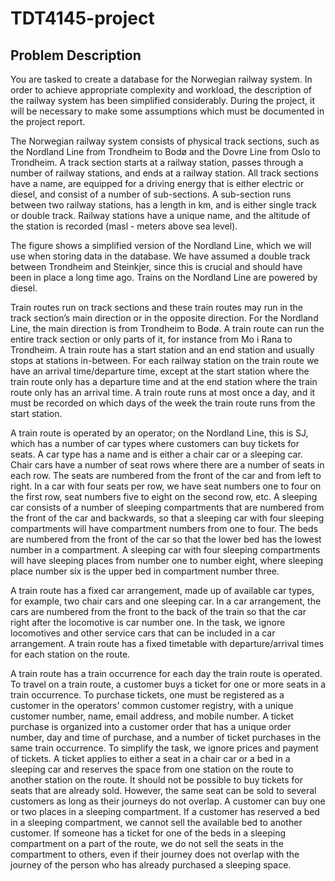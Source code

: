 # TDT4145-project

## Problem Description

You are tasked to create a database for the Norwegian railway system. In order to achieve appropriate
complexity and workload, the description of the railway system has been simplified considerably.
During the project, it will be necessary to make some assumptions which must be documented in the
project report.

The Norwegian railway system consists of physical track sections, such as the Nordland Line from
Trondheim to Bodø and the Dovre Line from Oslo to Trondheim. A track section starts at a railway
station, passes through a number of railway stations, and ends at a railway station. All track sections
have a name, are equipped for a driving energy that is either electric or diesel, and consist of a number
of sub-sections. A sub-section runs between two railway stations, has a length in km, and is either
single track or double track. Railway stations have a unique name, and the altitude of the station is
recorded (masl - meters above sea level).

The figure shows a simplified version of the Nordland Line, which we will use when storing data in the
database. We have assumed a double track between Trondheim and Steinkjer, since this is crucial and
should have been in place a long time ago. Trains on the Nordland
Line are powered by diesel.

Train routes run on track sections and these train routes may run in
the track section’s main direction or in the opposite direction. For the
Nordland Line, the main direction is from Trondheim to Bodø. A train
route can run the entire track section or only parts of it, for instance
from Mo i Rana to Trondheim. A train route has a start station and
an end station and usually stops at stations in-between. For each
railway station on the train route we have an arrival time/departure
time, except at the start station where the train route only has a
departure time and at the end station where the train route only has
an arrival time. A train route runs at most once a day, and it must be
recorded on which days of the week the train route runs from the
start station.

A train route is operated by an operator; on the Nordland Line, this
is SJ, which has a number of car types where customers can buy
tickets for seats. A car type has a name and is either a chair car or a
sleeping car. Chair cars have a number of seat rows where there are
a number of seats in each row. The seats are numbered from the
front of the car and from left to right. In a car with four seats per row,
we have seat numbers one to four on the first row, seat numbers five
to eight on the second row, etc. A sleeping car consists of a number
of sleeping compartments that are numbered from the front of the
car and backwards, so that a sleeping car with four sleeping compartments will have compartment
numbers from one to four. The beds are numbered from the front of the car so that the lower bed has
the lowest number in a compartment. A sleeping car with four sleeping compartments will have
sleeping places from number one to number eight, where sleeping place number six is the upper bed
in compartment number three.

A train route has a fixed car arrangement, made up of available car types, for example, two chair cars
and one sleeping car. In a car arrangement, the cars are numbered from the front to the back of the
train so that the car right after the locomotive is car number one. In the task, we ignore locomotives
and other service cars that can be included in a car arrangement. A train route has a fixed timetable
with departure/arrival times for each station on the route.

A train route has a train occurrence for each day the train route is operated. To travel on a train route,
a customer buys a ticket for one or more seats in a train occurrence. To purchase tickets, one must be
registered as a customer in the operators' common customer registry, with a unique customer
number, name, email address, and mobile number. A ticket purchase is organized into a customer
order that has a unique order number, day and time of purchase, and a number of ticket purchases in
the same train occurrence. To simplify the task, we ignore prices and payment of tickets. A ticket
applies to either a seat in a chair car or a bed in a sleeping car and reserves the space from one station
on the route to another station on the route. It should not be possible to buy tickets for seats that are
already sold. However, the same seat can be sold to several customers as long as their journeys do not
overlap. A customer can buy one or two places in a sleeping compartment. If a customer has reserved
a bed in a sleeping compartment, we cannot sell the available bed to another customer. If someone
has a ticket for one of the beds in a sleeping compartment on a part of the route, we do not sell the
seats in the compartment to others, even if their journey does not overlap with the journey of the
person who has already purchased a sleeping space.
